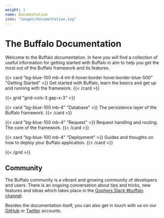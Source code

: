 ```yaml
---
weight: 1
name: Documentation
icon: "images/documentation.svg"
---
```

# The Buffalo Documentation

Welcome to the Buffalo documentation. In here you will find a collection of useful information for getting started with Buffalo in aim to help you get the most out of the Buffalo framework and its features.


{{< card "bg-blue-100 mb-4 mt-6 hover:border hover:border-blue-500" "Getting Started" >}}
Get started with Buffalo, learn the basics and get up and running with the framework.
{{< /card >}}

{{< grid "grid-cols-3 gap-x-3" >}}

{{< card "bg-blue-100 mb-4" "Database" >}}
The persistence layer of the Buffalo framework.
{{< /card >}}

{{< card "bg-blue-100 mb-4" "Request" >}}
Request handling and routing. The core of the framework.
{{< /card >}}

{{< card "bg-blue-100 mb-4" "Deployment" >}}
Guides and thoughts on how to deploy your Buffalo application.
{{< /card >}}

{{< /grid >}}

## Community

The Buffalo community is a vibrant and growing community of developers and users. There is an ongoing conversation about tips and tricks, new features and ideas which takes place in the [Gophers Slack #buffalo channel](https://gophers.slack.com/messages/buffalo/).

Besides the documentation itself, you can also get in touch with us on our [GitHub](https://github.com/gobuffalo/buffalo) or [Twitter](https://twitter.com/gobuffalo) accounts.
